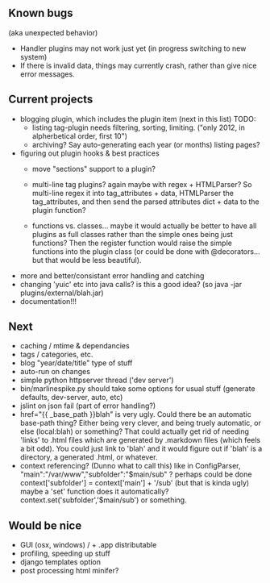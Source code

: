 ## Known bugs
(aka unexpected behavior)

- Handler plugins may not work just yet (in progress switching to new system)
- If there is invalid data, things may currently crash, rather than give nice error messages.

## Current projects

- blogging plugin, which includes the plugin item (next in this list)
  TODO:
  + listing tag-plugin needs filtering, sorting, limiting. ("only 2012, in alpherbetical order, first 10")
  + archiving?  Say auto-generating each year (or months) listing pages?
- figuring out plugin hooks & best practices
  + move "sections" support to a plugin?
  + multi-line tag plugins?  again maybe with regex + HTMLParser? So multi-line regex
    it into tag_attributes + data, HTMLParser the tag_attributes, and then send the
    parsed attributes dict + data to the plugin function?

  + functions vs. classes... maybe it would actually be better to have all plugins
    as full classes rather than the simple ones being just functions?  Then the register
    function would raise the simple functions into the plugin class (or could be done
    with @decorators... but that would be less beautiful).
- more and better/consistant error handling and catching
- changing 'yuic' etc into java calls? is this a good idea?
  (so java -jar plugins/external/blah.jar) 
- documentation!!!

## Next

- caching / mtime & dependancies
- tags / categories, etc.
- blog "year/date/title" type of stuff
- auto-run on changes
- simple python httpserver thread ('dev server')
- bin/marlinespike.py should take some options for usual stuff (generate defaults, dev-server, auto, etc)
- jslint on json fail (part of error handling?)
- href="{{ _base_path }}blah" is very ugly.  Could there be an automatic
  base-path thing?  Either being very clever, and being truely automatic,
  or else (local:blah) or something?  That could actually get rid of needing
  'links' to .html files which are generated by .markdown files (which feels
  a bit odd).  You could just link to 'blah' and it would figure out if 'blah'
  is a directory, a generated .html, or whatever.
- context referencing? (Dunno what to call this) like in ConfigParser,
  "main":"/var/www","subfolder":"$main/sub" ?
  perhaps could be done context['subfolder'] = context['main'] + '/sub' (but that is kinda ugly)
  maybe a 'set' function does it automatically?  context.set('subfolder','$main/sub') or something.

## Would be nice

- GUI (osx, windows) / + .app distributable
- profiling, speeding up stuff
- django templates option
- post processing html minifer?
